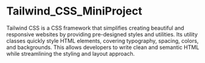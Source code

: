 # Tailwind_CSS_MiniProject
Tailwind CSS is a CSS framework that simplifies creating beautiful and responsive websites by providing pre-designed styles and utilities. Its utility classes quickly style HTML elements, covering typography, spacing, colors, and backgrounds. This allows developers to write clean and semantic HTML while streamlining the styling and layout approach.
